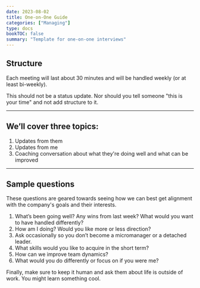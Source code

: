 ```yaml
---
date: 2023-08-02
title: One-on-One Guide
categories: ["Managing"]
type: docs
bookTOC: false
summary: "Template for one-on-one interviews"
---
```


## Structure
Each meeting will last about 30 minutes and will be handled weekly (or at least bi-weekly). 

This should not be a status update. Nor should you tell someone "this is your time" and not add structure to it.

---

## We’ll cover three topics:

1.	Updates from them
2.	Updates from me
3.	Coaching conversation about what they're doing well and what can be improved
---

## Sample questions
These questions are geared towards seeing how we can best get alignment with the company's goals and their interests. 

1. What’s been going well? Any wins from last week? What would you want to have handled differently?
2. How am I doing? Would you like more or less direction?
3. Ask occasionally so you don’t become a micromanager or a detached leader.
4. What skills would you like to acquire in the short term?
5. How can we improve team dynamics?
6. What would you do differently or focus on if you were me?

Finally, make sure to keep it human and ask them about life is outside of work. You might learn something cool.